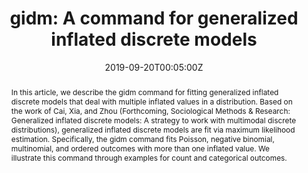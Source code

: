 ---
abstract: "In this article, we describe the gidm command for fitting generalized inflated discrete models that deal with multiple inflated values in a distribution. Based on the work of Cai, Xia, and Zhou (Forthcoming, Sociological Methods & Research: Generalized inflated discrete models: A strategy to work with multimodal discrete distributions), generalized inflated discrete models are fit via maximum likelihood estimation. Specifically, the gidm command fits Poisson, negative binomial, multinomial, and ordered outcomes with more than one inflated value. We illustrate this command through examples for count and categorical outcomes."
authors:
- Yiwei Xia
- Yisu Zhou
- Tianji Cai
date: "2019-09-20T00:05:00Z"
doi: "10.1177/1536867X19874246"
featured: false
projects: []
publication: ' *The Stata Journal*'
publication_short: ""
publication_types:
- "2"
publishDate: "2019-09-20T00:00:00Z"
tags:
- research methods
title: "gidm: A command for generalized inflated discrete models"
url_code: ""
url_dataset: ""
url_pdf: ""
url_poster: ""
url_project: ""
url_slides: ""
url_source: "https://journals.sagepub.com/doi/abs/10.1177/1536867X19874246"
url_video: ""
layout: research-paper
---